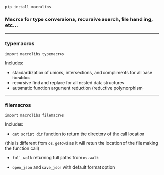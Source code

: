 ```commandline
pip install macrolibs
```

### Macros for type conversions, recursive search, file handling, etc...

-----------
### typemacros

```commandline
import macrolibs.typemacros
```
Includes:
- standardization of unions, intersections, and compliments for all base iterables
- recursive find and replace for all nested data structures
- automatic function argument reduction (reductive polymorphism)

-----------

### filemacros

```commandline
import macrolibs.filemacros
```
Includes:
- `get_script_dir` function to return the directory of the call location
  
 (this is different from `os.getcwd` as it will retun the location of the file
  making the function call)
 - `full_walk` returning full paths from `os.walk`

- `open_json` and `save_json` with default format option
